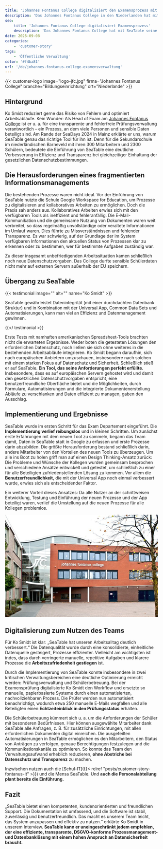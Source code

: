 ```yaml
---
title: 'Johannes Fontanus College digitalisiert den Examensprozess mit SeaTable'
description: 'Das Johannes Fontanus College in den Niederlanden hat mit SeaTable seine Examensverwaltung erfolgreich digitalisiert – und die staatlichen Datenschutzvorgaben erfüllt. Ko Smidt, Head of Exam, berichtete über den Weg des Colleges zu SeaTable und welche Erfahrungen er dabei gemacht hat.'
seo:
    title: 'Johannes Fontanus College digitalisiert Examensprozess'
    description: 'Das Johannes Fontanus College hat mit SeaTable seine Examensverwaltung erfolgreich digitalisiert. Ko Smidt, Head of Exam, berichtete über ihre Erfahrungen.'
date: 2025-09-08
categories:
    - 'customer-story'
tags:
    - 'Öffentliche Verwaltung'
color: '#f4ba81'
url: '/de/johannes-fontanus-college-examensverwaltung'
---
```


{{< customer-logo image="logo-jfc.jpg" firma="Johannes Fontanus College" branche="Bildungseinrichtung" ort="Niederlande" >}}

## Hintergrund
Ko Smidt reduziert gerne das Risiko von Fehlern und optimiert Arbeitsabläufe. Kein Wunder: Als Head of Exam am [Johannes Fontanus College](https://www.jfc.nl/) ist er u. a. für eine transparente und fehlerfreie Prüfungsverwaltung verantwortlich – ein Prozess, an dem viele Personen und sensible Daten beteiligt sind. Am Rande der SeaDays 2024 in Mainz erklärte er uns, warum SeaTable genau das richtige Tool für ihn ist. Denn für die Sekundarschule im niederländischen Barneveld mit ihren 300 Mitarbeitern und 2300 Schülern, bedeutete die Einführung von SeaTable eine deutliche Verbesserung in Effizienz und Transparenz bei gleichzeitiger Einhaltung der gesetzlichen Datenschutzbestimmungen.

## Die Herausforderungen eines fragmentierten Informationsmanagements
Die bestehenden Prozesse waren nicht ideal. Vor der Einführung von SeaTable nutzte die Schule Google Workspace for Education, um Prozesse zu digitalisieren und kollaboratives Arbeiten zu ermöglichen. Doch die Praxis sah anders aus. Kollaboratives Arbeiten erwies sich mit den verfügbaren Tools als ineffizient und fehleranfällig. Die E-Mail-Kommunikation und die gemeinsame Nutzung von Dokumenten waren weit verbreitet, so dass regelmäßig unvollständige oder veraltete Informationen im Umlauf waren. Dies führte zu Missverständnissen und fehlender Transparenz. Es war schwierig, auf der Grundlage der im System verfügbaren Informationen den aktuellen Status von Prozessen klar zu erkennen oder zu bestimmen, wer für bestimmte Aufgaben zuständig war.

Zu dieser insgesamt unbefriedigenden Arbeitssituation kamen schließlich noch neue Datenschutzvorgaben. Das College durfte sensible Schülerdaten nicht mehr auf externen Servern außerhalb der EU speichern. 

## Übergang zu SeaTable

{{< testimonial image="" alt="" name="Ko Smidt" >}}

SeaTable gewährleistet Datenintegrität (mit einer durchdachten Datenbank Struktur) und in Kombination mit der Universal App, Common Data Sets und Automatisierungen, kann man viel an Effizienz und Datenmanagement gewinnen.

{{</ testimonial >}}

Erste Tests mit namhaften amerikanischen Spreadsheet-Tools brachten nicht die erwarteten Ergebnisse. Weder boten die getesteten Lösungen den erforderlichen Datenschutz, noch ließen sie sich ohne weiteres in die bestehenden Arbeitsabläufe integrieren. Ko Smidt begann daraufhin, sich nach europäischen Anbietern umzuschauen, insbesondere nach solchen mit einem starken Fokus auf Datenschutz und Sicherheit. Schließlich stieß er auf SeaTable. **Ein Tool, das seine Anforderungen perfekt erfüllte.** Insbesondere, dass es auf europäischen Servern gehostet wird und damit den gesetzlichen Datenschutzvorgaben entspricht, eine benutzerfreundliche Oberfläche bietet und die Möglichkeiten, durch Formulare, Automatisierungen und die integrierte Dokumentenerstellung Abläufe zu verschlanken und Daten effizient zu managen, gaben den Ausschlag. 

## Implementierung und Ergebnisse
SeaTable wurde im ersten Schritt für das Exam Departement eingeführt. Die **Implementierung verlief reibungslos** und in kleinen Schritten. Um zunächst erste Erfahrungen mit dem neuen Tool zu sammeln, begann das Team damit, Daten in SeaTable statt in Google zu erfassen und erste Prozesse darin abzubilden. Die größte Herausforderung bestand schließlich darin, andere Mitarbeiter von den Vorteilen des neuen Tools zu überzeugen. Um alle ins Boot zu holen griff man auf einen  Design Thinking-Ansatz zurück: Die Probleme und Wünsche der Kollegen wurden gemeinsam besprochen und verschiedene Ansätze entwickelt und getestet, um schließlich zu einer für alle Beteiligten zufriedenstellenden Lösung zu kommen. Vor allem die **Benutzerfreundlichkeit,** die mit der Universal App noch einmal verbessert wurde, erwies sich als entscheidender Faktor.

Ein weiterer Vorteil dieses Ansatzes: Da alle Nutzer an der schrittweisen Entwicklung, Testung und Einführung der neuen Prozesse und der App beteiligt waren, verlief die Umstellung auf die neuen Prozesse für alle Kollegen problemlos.

![Johannes Fontanus College](img_johannes_fontanus_1.png)

## Digitalisierung zum Nutzen des Teams
Für Ko Smidt ist klar: „SeaTable hat unseren Arbeitsalltag deutlich verbessert.“ Die Datenqualität wurde durch eine konsolidierte, einheitliche Datenquelle gesteigert, Prozesse effizienter. Vielleicht am wichtigsten ist indes, dass durch verringerte manuelle, repetitive Aufgaben und klarere Prozesse die **Arbeitszufriedenheit gestiegen** ist. 

Durch die Implementierung von SeaTable konnte insbesondere in zwei kritischen Verwaltungsbereichen eine deutliche Optimierung erreicht werden: Prüfungsverwaltung und Schülerbetreuung. Bei der Examensprüfung digitalisierte Ko Smidt den Workflow und ersetzte so manuelle, papierbasierte Systeme durch einen automatisierten, nachvollziehbaren Prozess. Die Prüfer werden nun automatisiert benachrichtigt, wodurch etwa 250 manuelle E-Mails wegfallen und alle Beteiligten einen **Echtzeiteinblick in den Prüfungsstatus** erhalten.

Die Schülerbetreuung kümmert sich u. a. um die Anforderungen der Schüler mit besonderen Bedürfnissen. Hier können ausgewählte Mitarbeiter dank SeaTable alle Anfragen, z. B. für zusätzliche Einrichtungen, mit allen erforderlichen Dokumenten digital einreichen. Die ausgefeilten Automatisierungen in SeaTable ermöglichen es den Mitarbeitern, den Status von Anträgen zu verfolgen, genaue Berechtigungen festzulegen und die Kommunikationskanäle zu optimieren. So konnte das Team den Verwaltungsaufwand erheblich reduzieren, **ohne Abstriche bei Datenschutz und Transparenz** zu machen.

Inzwischen nutzen auch die [Schul-IT]({{< relref "posts/customer-story-fontanus-it" >}}) und die Mensa SeaTable. Und **auch die Personalabteilung plant bereits die Einführung.**

## Fazit
„SeaTable bietet einen kompetenten, kundenorientierten und freundlichen Support. Die Dokumentation ist umfassend, und die Software ist stabil, zuverlässig und benutzerfreundlich. Das macht es unserem Team leicht, das System anzupassen und effektiv zu nutzen.“ erklärte Ko Smidt in unserem Interview. **SeaTable kann er uneingeschränkt jedem empfehlen, der eine effiziente, transparente, DSGVO-konforme Prozessmanagement- und Datenbanklösung mit einem hohen Anspruch an Datensicherheit braucht.**